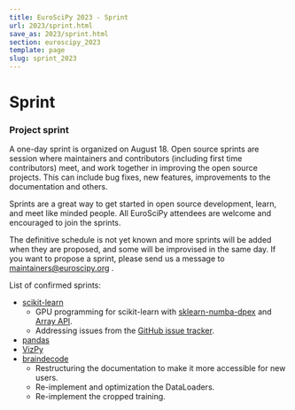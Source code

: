 ```yaml
---
title: EuroSciPy 2023 - Sprint
url: 2023/sprint.html
save_as: 2023/sprint.html
section: euroscipy_2023
template: page
slug: sprint_2023
---
```


# Sprint

### Project sprint

A one-day sprint is organized on August 18. Open source sprints are session
where maintainers and contributors (including first time contributors) meet,
and work together in improving the open source projects. This can include bug
fixes, new features, improvements to the documentation and others.

Sprints are a great way to get started in open source development, learn, and
meet like minded people. All EuroSciPy attendees are welcome and encouraged
to join the sprints.

The definitive schedule is not yet known and more sprints will be added when
they are proposed, and some will be improvised in the same day. If you want
to propose a sprint, please send us a message to
<a href="mailto:maintainers@euroscipy.org">maintainers@euroscipy.org</a> .

List of confirmed sprints:

- [scikit-learn](https://scikit-learn.org/stable/)
    - GPU programming for scikit-learn with [sklearn-numba-dpex](https://github.com/soda-inria/sklearn-numba-dpex) and [Array API](https://data-apis.org/array-api/).
    - Addressing issues from the [GitHub issue tracker](https://github.com/scikit-learn/scikit-learn/issues).
- [pandas](https://pandas.pydata.org/)
- [VizPy](https://vispy.org/)
- [braindecode](https://braindecode.org/)
    - Restructuring the documentation to make it more accessible for new users.
    - Re-implement and optimization the DataLoaders.
    - Re-implement the cropped training.
